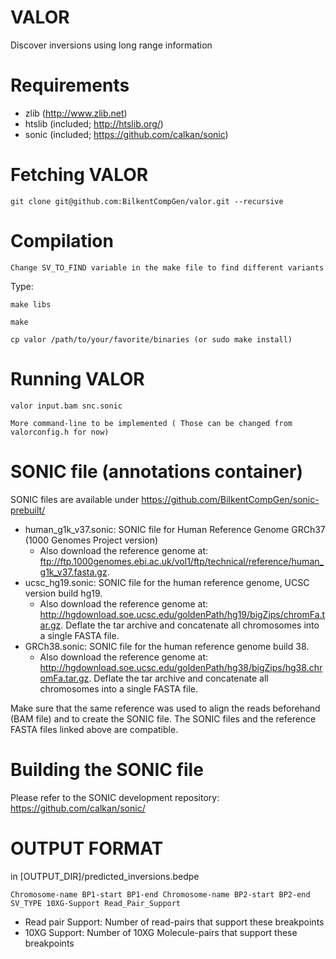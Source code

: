 VALOR
======

Discover inversions using long range information

Requirements
============

 * zlib   (http://www.zlib.net)
 * htslib (included; http://htslib.org/)
 * sonic  (included; https://github.com/calkan/sonic)

Fetching VALOR
===============

	git clone git@github.com:BilkentCompGen/valor.git --recursive

Compilation
===========


	Change SV_TO_FIND variable in the make file to find different variants	

Type:
	
	make libs
	
	make
	
	cp valor /path/to/your/favorite/binaries (or sudo make install)


Running VALOR
==============

	valor input.bam snc.sonic

	More command-line to be implemented ( Those can be changed from valorconfig.h for now)



SONIC file (annotations container)
==================================

SONIC files are available under https://github.com/BilkentCompGen/sonic-prebuilt/

 * human_g1k_v37.sonic: SONIC file for Human Reference Genome GRCh37 (1000 Genomes Project version)
 	* Also download the reference genome at: ftp://ftp.1000genomes.ebi.ac.uk/vol1/ftp/technical/reference/human_g1k_v37.fasta.gz. 
 * ucsc_hg19.sonic: SONIC file for the human reference genome, UCSC version build hg19.
	* Also download the reference genome at: http://hgdownload.soe.ucsc.edu/goldenPath/hg19/bigZips/chromFa.tar.gz. Deflate the tar archive and concatenate all chromosomes into a single FASTA file.
 * GRCh38.sonic: SONIC file for the human reference genome build 38.
	* Also download the reference genome at: http://hgdownload.soe.ucsc.edu/goldenPath/hg38/bigZips/hg38.chromFa.tar.gz. Deflate the tar archive and concatenate all chromosomes into a single FASTA file.

Make sure that the same reference was used to align the reads beforehand (BAM file) and to create the SONIC file. The SONIC files and the reference FASTA files linked above are compatible.

Building the SONIC file
=======================

Please refer to the SONIC development repository: https://github.com/calkan/sonic/

OUTPUT FORMAT
=============

in [OUTPUT_DIR]/predicted_inversions.bedpe

```bed
Chromosome-name BP1-start BP1-end Chromosome-name BP2-start BP2-end SV_TYPE 10XG-Support Read_Pair_Support
```
* Read pair Support: Number of read-pairs that support these breakpoints
* 10XG Support: Number of 10XG Molecule-pairs that support these breakpoints

